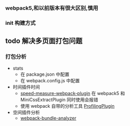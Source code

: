 ### webpack5,和以前版本有很大区别,慎用

### init 构建方式

## todo 解决多页面打包问题

### 打包分析

-   stats
    -   在 package.json 中配置
    -   在 webpack.config.js 中配置
-   时间插件时间
    -   [speed-measure-webpack-plugin](https://github.com/stephencookdev/speed-measure-webpack-plugin) 在 webpack5 和 MiniCssExtractPlugin 同时使用会报错
    -   使用 webpack 自带的分析工具 [ProfilingPlugin](https://webpack.js.org/plugins/profiling-plugin/#root)
-   空间插件分析
    -   [webpack-bundle-analyzer](https://github.com/webpack-contrib/webpack-bundle-analyzer)
